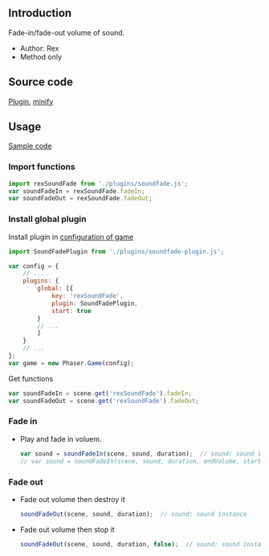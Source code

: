 ## Introduction

Fade-in/fade-out volume of sound.

- Author: Rex
- Method only

## Source code

[Plugin](https://github.com/rexrainbow/phaser3-rex-notes/blob/master/plugins/soundfade-plugin.js), [minify](https://github.com/rexrainbow/phaser3-rex-notes/blob/master/plugins/dist/rexsoundfadeplugin.min.js)

## Usage

[Sample code](https://github.com/rexrainbow/phaser3-rex-notes/blob/master/examples/sound-fade)

### Import functions

```javascript
import rexSoundFade from './plugins/soundfade.js';
var soundFadeIn = rexSoundFade.fadeIn;
var soundFadeOut = rexSoundFade.fadeOut;
```

### Install global plugin

Install plugin in [configuration of game](game.md#configuration)

```javascript
import SoundFadePlugin from './plugins/soundfade-plugin.js';

var config = {
    // ...
    plugins: {
        global: [{
            key: 'rexSoundFade',
            plugin: SoundFadePlugin,
            start: true
        }
        // ...
        ]
    }
    // ...
};
var game = new Phaser.Game(config);
```

Get functions

```javascript
var soundFadeIn = scene.get('rexSoundFade').fadeIn;
var soundFadeOut = scene.get('rexSoundFade').fadeOut;
```

### Fade in

- Play and fade in voluem.
    ```javascript
    var sound = soundFadeIn(scene, sound, duration);  // sound: sound instance, or a key of audio cache
    // var sound = soundFadeIn(scene, sound, duration, endVolume, startVolume);
    ```

### Fade out

- Fade out volume then destroy it
    ```javascript
    soundFadeOut(scene, sound, duration);  // sound: sound instance
    ```
- Fade out volume then stop it
    ```javascript
    soundFadeOut(scene, sound, duration, false);  // sound: sound instance
    ```